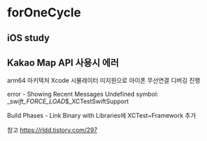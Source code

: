 # forOneCycle
## iOS study

## Kakao Map API 사용시 에러

arm64 아키텍처 Xcode 시뮬레이터 미지원으로 아이폰 무선연결 디버깅 진행

error - Showing Recent Messages Undefined symbol: __swift_FORCE_LOAD_$_XCTestSwiftSupport 

Build Phases - Link Binary with Libraries에 XCTest~Framework 추가

참고 https://rldd.tistory.com/297
